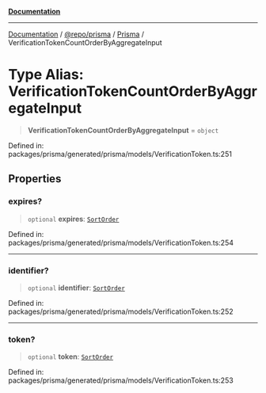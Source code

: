 [**Documentation**](../../../../../README.md)

***

[Documentation](../../../../../README.md) / [@repo/prisma](../../../README.md) / [Prisma](../README.md) / VerificationTokenCountOrderByAggregateInput

# Type Alias: VerificationTokenCountOrderByAggregateInput

> **VerificationTokenCountOrderByAggregateInput** = `object`

Defined in: packages/prisma/generated/prisma/models/VerificationToken.ts:251

## Properties

### expires?

> `optional` **expires**: [`SortOrder`](SortOrder.md)

Defined in: packages/prisma/generated/prisma/models/VerificationToken.ts:254

***

### identifier?

> `optional` **identifier**: [`SortOrder`](SortOrder.md)

Defined in: packages/prisma/generated/prisma/models/VerificationToken.ts:252

***

### token?

> `optional` **token**: [`SortOrder`](SortOrder.md)

Defined in: packages/prisma/generated/prisma/models/VerificationToken.ts:253
